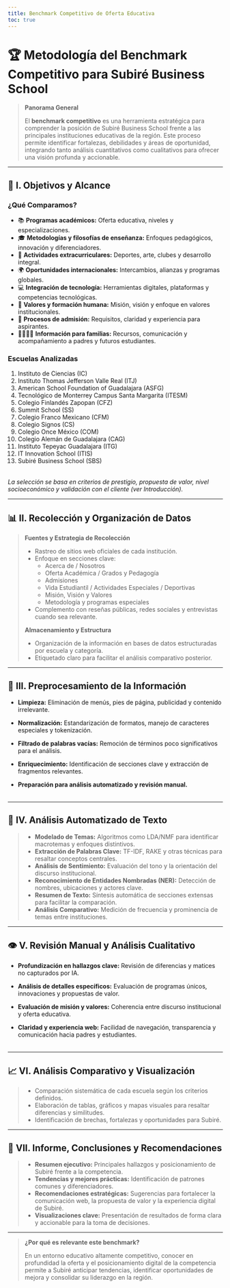 ```yaml
---
title: Benchmark Competitivo de Oferta Educativa
toc: true
---
```


# 🏆 Metodología del Benchmark Competitivo para Subiré Business School

> **Panorama General**
>
> El **benchmark competitivo** es una herramienta estratégica para comprender la posición de Subiré Business School frente a las principales instituciones educativas de la región. Este proceso permite identificar fortalezas, debilidades y áreas de oportunidad, integrando tanto análisis cuantitativos como cualitativos para ofrecer una visión profunda y accionable.

---

## 🎯 I. Objetivos y Alcance

<div class="grid grid-cols-2 gap-8" style="margin-bottom: 2rem;">

### ¿Qué Comparamos?

- 📚 **Programas académicos:** Oferta educativa, niveles y especializaciones.
- 🎓 **Metodologías y filosofías de enseñanza:** Enfoques pedagógicos, innovación y diferenciadores.
- 🏀 **Actividades extracurriculares:** Deportes, arte, clubes y desarrollo integral.
- 🌍 **Oportunidades internacionales:** Intercambios, alianzas y programas globales.
- 💻 **Integración de tecnología:** Herramientas digitales, plataformas y competencias tecnológicas.
- 🌱 **Valores y formación humana:** Misión, visión y enfoque en valores institucionales.
- 🚪 **Procesos de admisión:** Requisitos, claridad y experiencia para aspirantes.
- 👨‍👩‍👧‍👦 **Información para familias:** Recursos, comunicación y acompañamiento a padres y futuros estudiantes.

### Escuelas Analizadas

1. Instituto de Ciencias (IC)
2. Instituto Thomas Jefferson Valle Real (ITJ)
3. American School Foundation of Guadalajara (ASFG)
4. Tecnológico de Monterrey Campus Santa Margarita (ITESM)
5. Colegio Finlandés Zapopan (CFZ)
6. Summit School (SS)
7. Colegio Franco Mexicano (CFM)
8. Colegio Signos (CS)
9. Colegio Once México (COM)
10. Colegio Alemán de Guadalajara (CAG)
11. Instituto Tepeyac Guadalajara (ITG)
12. IT Innovation School (ITIS)
13. Subiré Business School (SBS)

</div>

*La selección se basa en criterios de prestigio, propuesta de valor, nivel socioeconómico y validación con el cliente (_ver Introducción_).*

---

## 📊 II. Recolección y Organización de Datos

> **Fuentes y Estrategia de Recolección**
>
> - Rastreo de sitios web oficiales de cada institución.
> - Enfoque en secciones clave:
>   - Acerca de / Nosotros
>   - Oferta Académica / Grados y Pedagogía
>   - Admisiones
>   - Vida Estudiantil / Actividades Especiales / Deportivas
>   - Misión, Visión y Valores
>   - Metodología y programas especiales
> - Complemento con reseñas públicas, redes sociales y entrevistas cuando sea relevante.
>
> **Almacenamiento y Estructura**
>
> - Organización de la información en bases de datos estructuradas por escuela y categoría.
> - Etiquetado claro para facilitar el análisis comparativo posterior.

---

## 🧹 III. Preprocesamiento de la Información

<div class="grid grid-cols-2 gap-8" style="margin-bottom: 2rem;">

- **Limpieza:** Eliminación de menús, pies de página, publicidad y contenido irrelevante.
- **Normalización:** Estandarización de formatos, manejo de caracteres especiales y tokenización.
- **Filtrado de palabras vacías:** Remoción de términos poco significativos para el análisis.

- **Enriquecimiento:** Identificación de secciones clave y extracción de fragmentos relevantes.
- **Preparación para análisis automatizado y revisión manual.**

</div>

---

## 🤖 IV. Análisis Automatizado de Texto

> - **Modelado de Temas:** Algoritmos como LDA/NMF para identificar macrotemas y enfoques distintivos.
> - **Extracción de Palabras Clave:** TF-IDF, RAKE y otras técnicas para resaltar conceptos centrales.
> - **Análisis de Sentimiento:** Evaluación del tono y la orientación del discurso institucional.
> - **Reconocimiento de Entidades Nombradas (NER):** Detección de nombres, ubicaciones y actores clave.
> - **Resumen de Texto:** Síntesis automática de secciones extensas para facilitar la comparación.
> - **Análisis Comparativo:** Medición de frecuencia y prominencia de temas entre instituciones.

---

## 👁️ V. Revisión Manual y Análisis Cualitativo

<div class="grid grid-cols-2 gap-8" style="margin-bottom: 2rem;">

- **Profundización en hallazgos clave:** Revisión de diferencias y matices no capturados por IA.
- **Análisis de detalles específicos:** Evaluación de programas únicos, innovaciones y propuestas de valor.

- **Evaluación de misión y valores:** Coherencia entre discurso institucional y oferta educativa.
- **Claridad y experiencia web:** Facilidad de navegación, transparencia y comunicación hacia padres y estudiantes.

</div>

---

## 📈 VI. Análisis Comparativo y Visualización

> - Comparación sistemática de cada escuela según los criterios definidos.
> - Elaboración de tablas, gráficos y mapas visuales para resaltar diferencias y similitudes.
> - Identificación de brechas, fortalezas y oportunidades para Subiré.

---

## 📝 VII. Informe, Conclusiones y Recomendaciones

> - **Resumen ejecutivo:** Principales hallazgos y posicionamiento de Subiré frente a la competencia.
> - **Tendencias y mejores prácticas:** Identificación de patrones comunes y diferenciadores.
> - **Recomendaciones estratégicas:** Sugerencias para fortalecer la comunicación web, la propuesta de valor y la experiencia digital de Subiré.
> - **Visualizaciones clave:** Presentación de resultados de forma clara y accionable para la toma de decisiones.

---

> **¿Por qué es relevante este benchmark?**
>
> En un entorno educativo altamente competitivo, conocer en profundidad la oferta y el posicionamiento digital de la competencia permite a Subiré anticipar tendencias, identificar oportunidades de mejora y consolidar su liderazgo en la región.